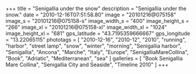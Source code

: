 +++
title = "Senigallia under the snow"
description = "Senigallia under the snow."
date = "2010-12-16T07:51:58.80"
image = "20101216@075158"
image_s = "20101216@075158-s"
image_width_s = "400"
image_height_s = "266"
image_xl = "20101216@075158-xl"
image_width_xl = "1024"
image_height_xl = "681"
gps_latitude = "43.7195359666667"
gps_longitude = "13.22065115"
phototags = [ "2010-12-16", "2010-12", "2010", "running", "harbor", "street lamp", "snow", "winter", "morning", "Senigallia harbor", "Senigallia", "Ancona", "Marche", "Italy", "Europe", "SenigalliaMareCollina", "Book", "Adriatic", "Mediterranean", "sea" ]
galleries = [ "Book Senigallia Mare Collina", "Senigallia City and Seaside", "Timeline 2010" ]
+++
